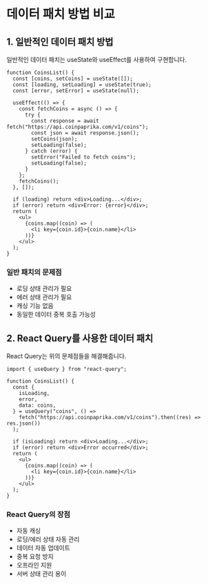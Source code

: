 # 데이터 패치 방법 비교

## 1. 일반적인 데이터 패치 방법

일반적인 데이터 패치는 useState와 useEffect를 사용하여 구현합니다.

```tsx
function CoinsList() {
  const [coins, setCoins] = useState([]);
  const [loading, setLoading] = useState(true);
  const [error, setError] = useState(null);

  useEffect(() => {
    const fetchCoins = async () => {
      try {
        const response = await fetch("https://api.coinpaprika.com/v1/coins");
        const json = await response.json();
        setCoins(json);
        setLoading(false);
      } catch (error) {
        setError("Failed to fetch coins");
        setLoading(false);
      }
    };
    fetchCoins();
  }, []);

  if (loading) return <div>Loading...</div>;
  if (error) return <div>Error: {error}</div>;
  return (
    <ul>
      {coins.map((coin) => (
        <li key={coin.id}>{coin.name}</li>
      ))}
    </ul>
  );
}
```

### 일반 패치의 문제점

- 로딩 상태 관리가 필요
- 에러 상태 관리가 필요
- 캐싱 기능 없음
- 동일한 데이터 중복 호출 가능성

## 2. React Query를 사용한 데이터 패치

React Query는 위의 문제점들을 해결해줍니다.

```tsx
import { useQuery } from "react-query";

function CoinsList() {
  const {
    isLoading,
    error,
    data: coins,
  } = useQuery("coins", () =>
    fetch("https://api.coinpaprika.com/v1/coins").then((res) => res.json())
  );

  if (isLoading) return <div>Loading...</div>;
  if (error) return <div>Error occurred</div>;
  return (
    <ul>
      {coins.map((coin) => (
        <li key={coin.id}>{coin.name}</li>
      ))}
    </ul>
  );
}
```

### React Query의 장점

- 자동 캐싱
- 로딩/에러 상태 자동 관리
- 데이터 자동 업데이트
- 중복 요청 방지
- 오프라인 지원
- 서버 상태 관리 용이
